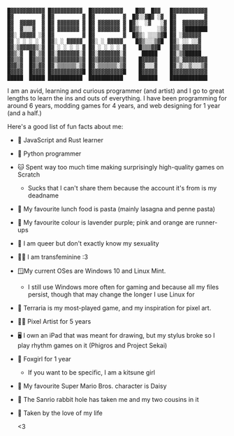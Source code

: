 ```
█▓▓▓▓▓▓▓▓▓▓▓ █▓▓▓▓▓▓▓▓▓▓  █▓▓▓▓▓▓▓▓▓▓    █▓▓  █▓▓   █▓▓▓▓▓▓▓▓▓▓▓
█▓         ▓ █▓         ▓ █▓         ▓  █▓░░▓█▓ ░▓  █▓         ▓
█▓  ▓▓▓▓▓  ▓ █▓ ▓▓▓▓▓▓▓ ▓ █▓ ▓▓▓▓▓▓▓ ▓ █▓░  ░▓   ░▓ █▓  ▓▓▓▓▓▓▓▓
█▓  ▓░░░▓  ▓ █▓ ▓▓▓▓▓▓▓ ▓ █▓ ▓▓▓▓▓▓▓ ▓ █▓▒░     ░▒▓ █▓  ▓███████
█▓░ ▓▓▓▓▓ ░▓ █▓         ▓ █▓         ▓  █▓▒░ ░░░▒▓█ █▓ ░▓▓▓▓▓▓  
█▓ ░ ░ ░ ░ ▓ █▓░ ░ ▓▓▓▓▓  █▓░ ░ ▓▓▓▓▓    █▓▒░░░▒▓█  █▓░ ░░ ░░▓  
█▓░▒▓▓▓▓▓▒░▓ █▓ ░ ░ ░ ░ ▓ █▓ ░ ░ ░ ░ ▓    █▒▒▒▓▓█   █▓▒░▓▓▓▓▓▓  
█▓▒░▓  █▓░▒▓ █▓░▓▓▓▓▓▓▓░▓ █▓░▓▓▓▓▓▓▓░▓     █████    █▓░▒▓█████  
█▓▒▒▓  █▓▒▒▓ █▓▒▓▓▓▓▓▓▓▒▓ █▓▒▓▓▓▓▓▓▓▒▓    █▓▓▓▓▓    █▓▒░▓▓▓▓▓▓▓▓
█▓▓▒▓  █▓▒▓▓ █▓░▒▒▒▒▒▒░▒▓ █▓░▒▒▒▒▒▒░▒▓    █▓░░░▓    █▓░▒░░▒░░░▒▓
█▓▓▓▓  █▓▓▓▓ █▓▓▓▓▓▓▓▓▓▓█ █▓▓▓▓▓▓▓▓▓▓█    █▓▓▓▓▓    █▓▓▓▓▓▓▓▓▓▓▓
█████  █████ ███████████  ███████████     ██████    ████████████
```
I am an avid, learning and curious programmer (and artist) and I go to great lengths to learn the ins and outs of everything.
I have been programming for around 6 years, modding games for 4 years, and web designing for 1 year (and a half.)

 Here's a good list of fun facts about me:

- 🔧 JavaScript and Rust learner
- 🐍 Python programmer
- 🐱 Spent way too much time making surprisingly high-quality games on Scratch
  - Sucks that I can't share them because the account it's from is my deadname
- 🍝 My favourite lunch food is pasta (mainly lasagna and penne pasta)
- 💜 My favourite colour is lavender purple; pink and orange are runner-ups
- 🌈 I am queer but don't exactly know my sexuality
- 🏳️‍⚧️ I am transfeminine :3
- 🪟My current OSes are Windows 10 and Linux Mint.
   -   I still use Windows more often for gaming and because all my files persist, though that may change the longer I use Linux for
- 🎨 Terraria is my most-played game, and my inspiration for pixel art.
- 👩‍🎨 Pixel Artist for 5 years
- 🖥️ I own an iPad that was meant for drawing, but my stylus broke so I play rhythm games on it (Phigros and Project Sekai)
- 🦊 Foxgirl for 1 year
   - If you want to be specific, I am a kitsune girl 
- 🌼 My favourite Super Mario Bros. character is Daisy
- 🐇 The Sanrio rabbit hole has taken me and my two cousins in it
- 🩷 Taken by the love of my life

  <3
<!---
KitsunAbigail/KitsunAbigail is a ✨ special ✨ repository because its `README.md` (this file) appears on your GitHub profile.
You can click the Preview link to take a look at your changes.
--->
